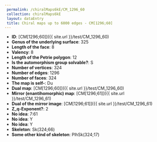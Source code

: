 ```yaml
--- 
 permalink: /chiralMaps6kE/CM_1296_60 
 collection: chiralMaps6kE
 layout: dataEntry
 title: Chiral maps up to 6000 edges - CM[1296;60]
---
```


- **ID**: [CM[1296;60]]({{ site.url }}/test/CM_1296_60)
- **Genus of the underlying surface**: 325
- **Length of the face**: 8
- **Valency**: 8
- **Length of the Petrie polygon**: 12
- **Is the automorphism group solvable?**: S
- **Number of vertices**: 324
- **Number of edges**: 1296
- **Number of faces**: 324
- **The map is self-**: Du
- **Dual map**: [CM[1296;60]]({{ site.url }}/test/CM_1296_60)
- **Mirror (enantihomorphic) map**: [CM[1296;61]]({{ site.url }}/test/CM_1296_61)
- **Dual of the mirror image**: [CM[1296;61]]({{ site.url }}/test/CM_1296_61)
- **Z_q-Exponent?**: 2
- **No idea**:  7:61
- **No idea**: Y
- **No idea**: Y
- **Skeleton**: Sk(324;66)
- **Some other kind of skeleton**: PlhSk(324;17)
